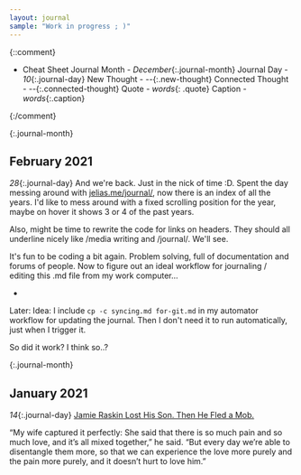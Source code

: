 ```yaml
---
layout: journal
sample: "Work in progress ; )"
---
```


{::comment}
- Cheat Sheet
    Journal Month - *December*{:.journal-month}
    Journal Day - *10*{:.journal-day}
    New Thought - *--*{:.new-thought}
    Connected Thought - *--*{:.connected-thought}
    Quote - *words*{: .quote}
    Caption - *words*{:.caption}

{:/comment}

{:.journal-month}
## February 2021
*28*{:.journal-day} 
And we're back. Just in the nick of time :D. Spent the day messing around with [jelias.me/journal/](jelias.me/journal/), now there is an index of all the years. I'd like to mess around with a fixed scrolling position for the year, maybe on hover it shows 3 or 4 of the past years. 

Also, might be time to rewrite the code for links on headers. They should all underline nicely like /media writing and /journal/. We'll see. 

It's fun to be coding a bit again. Problem solving, full of documentation and forums of people. Now to figure out an ideal workflow for journaling / editing this .md file from my work computer...

-
Later: Idea: I include `cp -c syncing.md for-git.md` in my automator workflow for updating the journal. Then I don't need it to run automatically, just when I trigger it.

So did it work? I think so..?

{:.journal-month}
## January 2021
*14*{:.journal-day}
[Jamie Raskin Lost His Son. Then He Fled a Mob.](https://www.theatlantic.com/politics/archive/2021/01/jamie-raskin-capitol-attack/617609/)

“My wife captured it perfectly: She said that there is so much pain and so much love, and it’s all mixed together,” he said. “But every day we’re able to disentangle them more, so that we can experience the love more purely and the pain more purely, and it doesn’t hurt to love him.”
